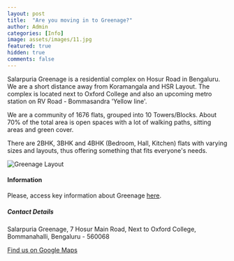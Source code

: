```yaml
---
layout: post
title:  "Are you moving in to Greenage?"
author: Admin
categories: [Info]
image: assets/images/11.jpg
featured: true
hidden: true
comments: false
---
```


<p> Salarpuria Greenage is a residential complex on Hosur Road in Bengaluru. We are a short distance away from Koramangala and HSR Layout. The complex is located next to Oxford College and also an upcoming metro station on RV Road - Bommasandra 'Yellow line'. 
  
We are a community of 1676 flats, grouped into 10 Towers/Blocks. About 70% of the total area is open spaces with a lot of walking paths, sitting areas and green cover. 

There are 2BHK, 3BHK and 4BHK (Bedroom, Hall, Kitchen) flats with varying sizes and layouts, thus offering something that fits everyone's needs. 

</p>

<p class="mb-5"><img class="shadow-lg" src="{{site.baseurl}}/assets/images/greenage-layout.png" alt="Greenage Layout" /></p>

<h4>Information</h4>

<p>Please, access key information about Greenage <a target="_blank" href="https://bit.ly/greenage-info">here</a>.</p>

</div>

<div class="col-md-4">

<div class="sticky-top sticky-top-80">
<h5>Contact Details</h5>

<p>Salarpuria Greenage, 7 Hosur Main Road, Next to Oxford College, Bommanahalli, Bengaluru - 560068</p>

<a target="_blank" href="https://goo.gl/maps/DJB7JAjHRAXRLe3W8" class="btn btn-danger">Find us on Google Maps</a> 

</div>
